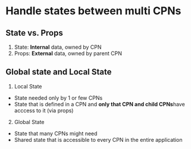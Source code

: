 # Handle states between multi CPNs

## State vs. Props

1. State: **Internal** data, owned by CPN
2. Props: **External** data, owned by parent CPN

## Global state and Local State

1. Local State

- State needed only by 1 or few CPNs
- State that is defined in a CPN and **only that CPN and child CPNs**have acccess to it (via props)

2. Global State

- State that many CPNs might need
- Shared state that is accessible to every CPN in the entire application
